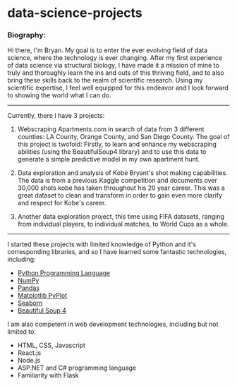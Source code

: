 # data-science-projects

### Biography: 
Hi there, I'm Bryan.
My goal is to enter the ever evolving field of data science, where the technology is ever changing. After my first experience of data science via structural biology, I have made it a mission of mine to truly and thoroughly learn the ins and outs of this thriving field, and to also bring these skills back to the realm of scientific research. Using my scientific expertise, I feel well equipped for this endeavor and I look forward to showing the world what I can do.
***
Currently, there I have 3 projects:

1. Webscraping Apartments.com in search of data from 3 different counties: LA County, Orange County, and San Diego County. The goal of this project is twofold: Firstly, to learn and enhance my webscraping abilities (using the BeautifulSoup4 library) and to use this data to generate a simple predictive model in my own apartment hunt.

2. Data exploration and analysis of Kobe Bryant's shot making capabilities. The data is from a previous Kaggle competition and documents over 30,000 shots kobe has taken throughout his 20 year career. This was a great dataset to clean and transform in order to gain even more clarify and respect for Kobe's career. 

3. Another data exploration project, this time using FIFA datasets, ranging from individual players, to individual matches, to World Cups as a whole.
***
I started these projects with limited knowledge of Python and it's corresponding libraries, and so I have learned some fantastic technologies, including:

- [Python Programming Language](https://www.python.org/)
- [NumPy](http://www.numpy.org/)
- [Pandas](https://pandas.pydata.org/)
- [Matplotlib PyPlot](https://matplotlib.org/api/pyplot_api.html)
- [Seaborn](https://seaborn.pydata.org/)
- [Beautiful Soup 4](https://www.crummy.com/software/BeautifulSoup/)

I am also competent in web development technologies, including but not limited to:
- HTML, CSS, Javascript
- React.js
- Node.js
- ASP.NET and C# programming language
- Familiarity with Flask
